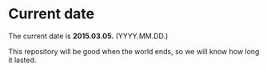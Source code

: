 # Current date

The current date is **2015.03.05.** (YYYY.MM.DD.)

This repository will be good when the world ends, so we will know how long it lasted.